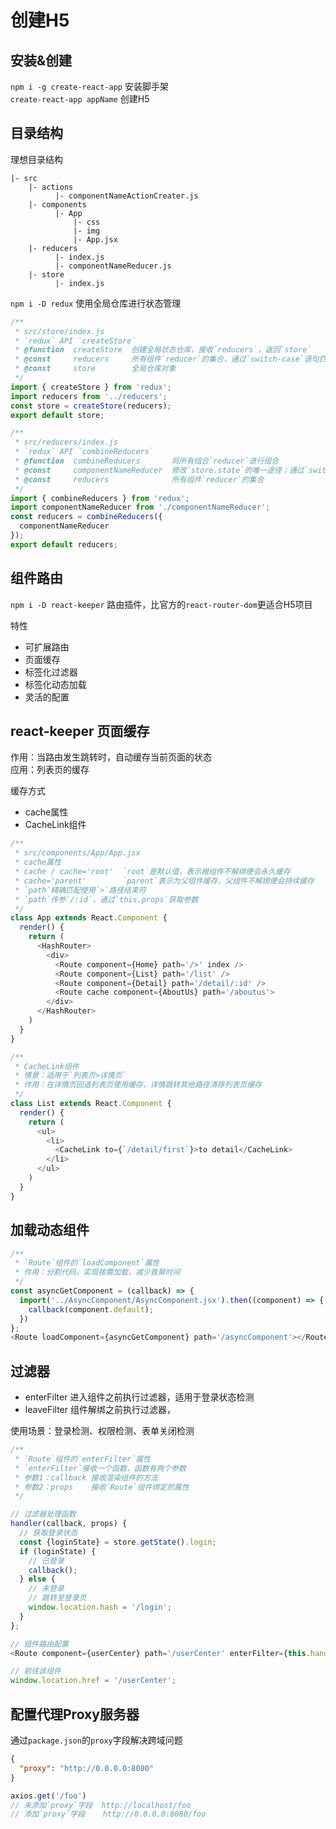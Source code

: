 # 创建H5

**安装&创建**
---
`npm i -g create-react-app`  安装脚手架  
`create-react-app appName`   创建H5

**目录结构**
---
理想目录结构
```
|- src
    |- actions
          |- componentNameActionCreater.js
    |- components
          |- App
              |- css
              |- img
              |- App.jsx
    |- reducers
          |- index.js
          |- componentNameReducer.js
    |- store
          |- index.js
```

`npm i -D redux`  使用全局仓库进行状态管理

```js
/**
 * src/store/index.js
 * `redux` API `createStore`
 * @function  createStore  创建全局状态仓库，接收`reducers`，返回`store`
 * @const     reducers     所有组件`reducer`的集合，通过`switch-case`语句匹配`action.type`，用于获取同步或异步数据
 * @const     store        全局仓库对象
 */
import { createStore } from 'redux';
import reducers from '../reducers';
const store = createStore(reducers);
export default store;

/**
 * src/reducers/index.js
 * `redux` API `combineReducers`
 * @function  combineReducers       将所有组合`reducer`进行组合
 * @const     componentNameReducer  修改`store.state`的唯一途径；通过`switch-case`语句匹配`action.type`执行逻辑操作，返回新的`store.state`
 * @const     reducers              所有组件`reducer`的集合
 */
import { combineReducers } from 'redux';
import componentNameReducer from './componentNameReducer';
const reducers = combineReducers({
  componentNameReducer
});
export default reducers;
```

**组件路由**
---
`npm i -D react-keeper`  路由插件，比官方的`react-router-dom`更适合H5项目

特性
* 可扩展路由
* 页面缓存
* 标签化过滤器
* 标签化动态加载
* 灵活的配置

**react-keeper 页面缓存**
---
作用：当路由发生跳转时，自动缓存当前页面的状态  
应用：列表页的缓存

缓存方式
* cache属性
* CacheLink组件

```js
/**
 * src/components/App/App.jsx
 * cache属性
 * cache / cache='root'  `root`是默认值，表示根组件不解绑便会永久缓存
 * cache='parent'        `parent`表示为父组件缓存，父组件不解绑便会持续缓存
 * `path`精确匹配使用`>`路径结束符
 * `path`传参`/:id`，通过`this.props`获取参数
 */
class App extends React.Component {
  render() {
    return (
      <HashRouter>
        <div>
          <Route component={Home} path='/>' index />
          <Route component={List} path='/list' />
          <Route component={Detail} path='/detail/:id' />
          <Route cache component={AboutUs} path='/aboutus'>
        </div>
      </HashRouter>
    )
  }
}
```

```js
/**
 * CacheLink组件
 * 情景：适用于`列表页>详情页`
 * 作用：在详情页回退列表页使用缓存，详情跳转其他路径清除列表页缓存
 */
class List extends React.Component {
  render() {
    return (
      <ul>
        <li>
          <CacheLink to={`/detail/first`}>to detail</CacheLink>
        </li>
      </ul>
    )
  }
}
```

**加载动态组件**
---
```js
/**
 * `Route`组件的`loadComponent`属性
 * 作用：分割代码，实现按需加载，减少首屏时间
 */
const asyncGetComponent = (callback) => {
  import('../AsyncComponent/AsyncComponent.jsx').then((component) => {
    callback(component.default);
  })
};
<Route loadComponent={asyncGetComponent} path='/asyncComponent'></Route>
```

**过滤器**
---
* enterFilter  进入组件之前执行过滤器，适用于登录状态检测
* leaveFilter  组件解绑之前执行过滤器，

使用场景：登录检测、权限检测、表单关闭检测
```js
/**
 * `Route`组件的`enterFilter`属性
 * `enterFilter`接收一个函数，函数有两个参数
 * 参数1：callback 接收渲染组件的方法
 * 参数2：props    接收`Route`组件绑定的属性
 */

// 过滤器处理函数
handler(callback, props) {
  // 获取登录状态
  const {loginState} = store.getState().login;
  if (loginState) {
    // 已登录
    callback();
  } else {
    // 未登录
    // 跳转至登录页
    window.location.hash = '/login';
  }
};

// 组件路由配置
<Route component={userCenter} path='/userCenter' enterFilter={this.handler} />

// 前往该组件
window.location.href = '/userCenter';
```

**配置代理Proxy服务器**
---
通过`package.json`的`proxy`字段解决跨域问题
```json
{
  "proxy": "http://0.0.0.0:8080"
}
```
```js
axios.get('/foo')
// 未添加`proxy`字段  http://localhost/foo
// 添加`proxy`字段    http://0.0.0.0:8080/foo
```
